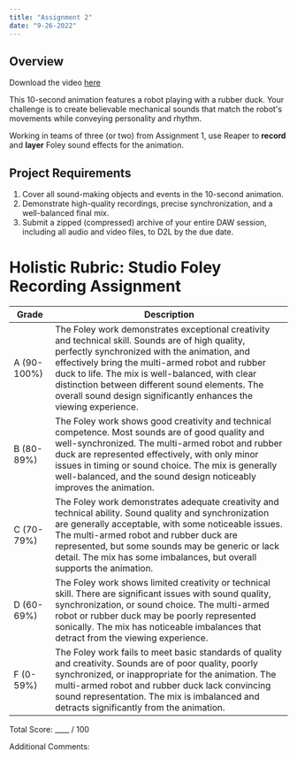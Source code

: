 ```yaml
---
title: "Assignment 2"
date: "9-26-2022"
---
```


## Overview
Download the video [here](../HardSurface_robot_animation-346689615.mp4)

This 10-second animation features a robot playing with a rubber duck. Your challenge is to create believable mechanical sounds that match the robot's movements while conveying personality and rhythm.

Working in teams of three (or two) from Assignment 1, use Reaper to **record** and **layer** Foley sound effects for the animation.

## Project Requirements
1. Cover all sound-making objects and events in the 10-second animation.
2. Demonstrate high-quality recordings, precise synchronization, and a well-balanced final mix.
3. Submit a zipped (compressed) archive of your entire DAW session, including all audio and video files, to D2L by the due date.

# Holistic Rubric: Studio Foley Recording Assignment

| Grade | Description |
|-------|-------------|
| A (90-100%) | The Foley work demonstrates exceptional creativity and technical skill. Sounds are of high quality, perfectly synchronized with the animation, and effectively bring the multi-armed robot and rubber duck to life. The mix is well-balanced, with clear distinction between different sound elements. The overall sound design significantly enhances the viewing experience. |
| B (80-89%) | The Foley work shows good creativity and technical competence. Most sounds are of good quality and well-synchronized. The multi-armed robot and rubber duck are represented effectively, with only minor issues in timing or sound choice. The mix is generally well-balanced, and the sound design noticeably improves the animation. |
| C (70-79%) | The Foley work demonstrates adequate creativity and technical ability. Sound quality and synchronization are generally acceptable, with some noticeable issues. The multi-armed robot and rubber duck are represented, but some sounds may be generic or lack detail. The mix has some imbalances, but overall supports the animation. |
| D (60-69%) | The Foley work shows limited creativity or technical skill. There are significant issues with sound quality, synchronization, or sound choice. The multi-armed robot or rubber duck may be poorly represented sonically. The mix has noticeable imbalances that detract from the viewing experience. |
| F (0-59%) | The Foley work fails to meet basic standards of quality and creativity. Sounds are of poor quality, poorly synchronized, or inappropriate for the animation. The multi-armed robot and rubber duck lack convincing sound representation. The mix is imbalanced and detracts significantly from the animation. |

Total Score: ____ / 100

Additional Comments:

